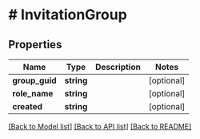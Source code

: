 # # InvitationGroup

## Properties

Name | Type | Description | Notes
------------ | ------------- | ------------- | -------------
**group_guid** | **string** |  | [optional]
**role_name** | **string** |  | [optional]
**created** | **string** |  | [optional]

[[Back to Model list]](../../README.md#models) [[Back to API list]](../../README.md#endpoints) [[Back to README]](../../README.md)
